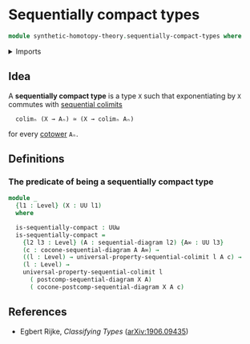 # Sequentially compact types

```agda
module synthetic-homotopy-theory.sequentially-compact-types where
```

<details><summary>Imports</summary>

```agda
open import foundation.propositions
open import foundation.universe-levels

open import synthetic-homotopy-theory.cocones-under-sequential-diagrams
open import synthetic-homotopy-theory.sequential-diagrams
open import synthetic-homotopy-theory.universal-property-sequential-colimits
```

</details>

## Idea

A **sequentially compact type** is a type `X` such that exponentiating by `X`
commutes with
[sequential colimits](synthetic-homotopy-theory.universal-property-sequential-colimits.md)

```text
  colimₙ (X → Aₙ) ≃ (X → colimₙ Aₙ)
```

for every [cotower](synthetic-homotopy-theory.sequential-diagrams.md) `Aₙ`.

## Definitions

### The predicate of being a sequentially compact type

```agda
module _
  {l1 : Level} (X : UU l1)
  where

  is-sequentially-compact : UUω
  is-sequentially-compact =
    {l2 l3 : Level} (A : sequential-diagram l2) {A∞ : UU l3}
    (c : cocone-sequential-diagram A A∞) →
    ((l : Level) → universal-property-sequential-colimit l A c) →
    (l : Level) →
    universal-property-sequential-colimit l
      ( postcomp-sequential-diagram X A)
      ( cocone-postcomp-sequential-diagram X A c)
```

## References

- <a name="classifying-types"></a>Egbert Rijke, _Classifying Types_
  ([arXiv:1906.09435](https://arxiv.org/abs/1906.09435))
